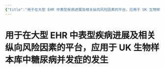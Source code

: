 ```yaml
---
{"title":"用于在大型 EHR 中表型疾病进展及相关纵向风险因素的平台，应用于 UK 生物样本库中糖尿病并发症的发生","time":"2025-07-07 周一","tags":null,"dg-publish":true,"permalink":"/300 评价/L文献/DM+UKB/用于在大型 EHR 中表型疾病进展及相关纵向风险因素的平台，应用于 UK 生物样本库中糖尿病并发症的发生/","dgPassFrontmatter":true,"created":"2025-07-07T18:22:03.481+08:00","updated":"2025-07-07T18:22:09.889+08:00"}
---
```


# 用于在大型 EHR 中表型疾病进展及相关纵向风险因素的平台，应用于 UK 生物样本库中糖尿病并发症的发生
